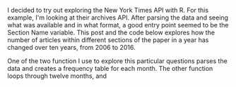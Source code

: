 I decided to try out exploring the New York Times API with R. For this example, I'm looking at their archives API. After parsing the data and seeing what was available and in what format, a good entry point seemed to be the Section Name variable. This post and the code below explores how the number of articles within different sections of the paper in a year has changed over ten years, from 2006 to 2016. 

One of the two function I use to explore this particular questions parses the data and creates a frequency table for each month. The other function loops through twelve months, and 
